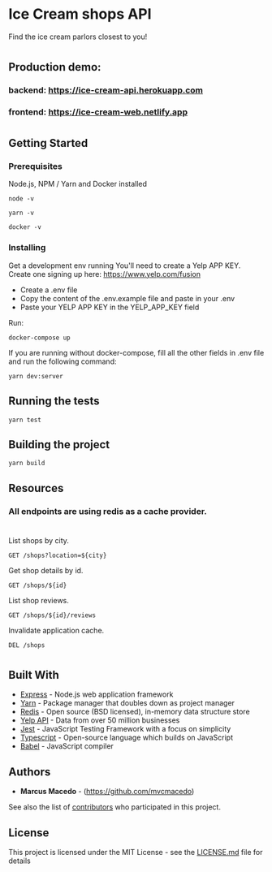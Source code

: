 # Ice Cream shops API

Find the ice cream parlors closest to you!

#

## Production demo:

### backend: https://ice-cream-api.herokuapp.com

### frontend: https://ice-cream-web.netlify.app

#

## Getting Started

### Prerequisites

Node.js, NPM / Yarn and Docker installed

```
node -v
```

```
yarn -v
```

```
docker -v
```

### Installing

Get a development env running
You'll need to create a Yelp APP KEY. Create one signing up here: https://www.yelp.com/fusion

- Create a .env file
- Copy the content of the .env.example file and paste in your .env
- Paste your YELP APP KEY in the YELP_APP_KEY field

Run:

```
docker-compose up
```

If you are running without docker-compose, fill all the other fields in .env file and run the following command:

```
yarn dev:server
```

## Running the tests

```
yarn test
```

## Building the project

```
yarn build
```

## Resources

### All endpoints are using redis as a cache provider.

#

List shops by city.

```
GET /shops?location=${city}
```

Get shop details by id.

```
GET /shops/${id}
```

List shop reviews.

```
GET /shops/${id}/reviews
```

Invalidate application cache.

```
DEL /shops
```

#

## Built With

- [Express](https://expressjs.com/) - Node.js web application framework
- [Yarn](https://yarnpkg.com/) - Package manager that doubles down as project manager
- [Redis](https://redis.io/) - Open source (BSD licensed), in-memory data structure store
- [Yelp API](https://www.yelp.com/fusion) - Data from over 50 million businesses
- [Jest](https://jestjs.io/) - JavaScript Testing Framework with a focus on simplicity
- [Typescript](https://www.typescriptlang.org/) - Open-source language which builds on JavaScript
- [Babel](https://babeljs.io/) - JavaScript compiler

## Authors

- **Marcus Macedo** - (https://github.com/mvcmacedo)

See also the list of [contributors](https://github.com/your/project/contributors) who participated in this project.

## License

This project is licensed under the MIT License - see the [LICENSE.md](LICENSE.md) file for details
